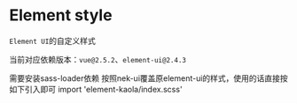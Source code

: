 # Element style

`Element UI`的自定义样式

当前对应依赖版本：`vue@2.5.2`、`element-ui@2.4.3`

需要安装sass-loader依赖
按照nek-ui覆盖原element-ui的样式，使用的话直接按如下引入即可
import 'element-kaola/index.scss'
